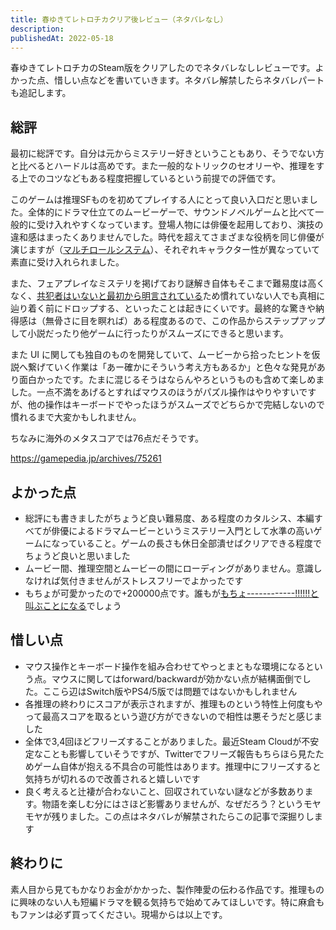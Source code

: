 ```yaml
---
title: 春ゆきてレトロチカクリア後レビュー（ネタバレなし）
description:
publishedAt: 2022-05-18
---
```


春ゆきてレトロチカのSteam版をクリアしたのでネタバレなしレビューです。よかった点、惜しい点などを書いていきます。ネタバレ解禁したらネタバレパートも追記します。

## 総評

最初に総評です。自分は元からミステリー好きということもあり、そうでない方と比べるとハードルは高めです。また一般的なトリックのセオリーや、推理をする上でのコツなどもある程度把握しているという前提での評価です。

このゲームは推理SFものを初めてプレイする人にとって良い入口だと思いました。全体的にドラマ仕立てのムービーゲーで、サウンドノベルゲームと比べて一般的に受け入れやすくなっています。登場人物には俳優を起用しており、演技の違和感はまったくありませんでした。時代を超えてさまざまな役柄を同じ俳優が演じますが（[マルチロールシステム](https://www.jp.square-enix.com/retrotica/system/#:~:text=%E5%88%87%E3%82%8A%E8%BF%94%E3%81%97%E3%81%A6%E3%81%84%E3%81%93%E3%81%86%E3%80%82-,%E3%83%9E%E3%83%AB%E3%83%81%E3%83%AD%E3%83%BC%E3%83%AB%E3%82%B7%E3%82%B9%E3%83%86%E3%83%A0,-100%E5%B9%B4%E3%81%AB%E3%82%8F%E3%81%9F%E3%81%A3%E3%81%A6)）、それぞれキャラクター性が異なっていて素直に受け入れられました。

また、フェアプレイなミステリを掲げており謎解き自体もそこまで難易度は高くなく、[共犯者はいないと最初から明言されている](https://twitter.com/retrotica_PR/status/1502585190698340355?s=20&t=ngVAS-Dk13bojU6RlzB64w)ため慣れていない人でも真相に辿り着く前にドロップする、といったことは起きにくいです。最終的な驚きや納得感は（無骨さに目を瞑れば）ある程度あるので、この作品からステップアップして小説だったり他ゲームに行ったりがスムーズにできると思います。

また UI に関しても独自のものを開発していて、ムービーから拾ったヒントを仮説へ繋げていく作業は「あー確かにそういう考え方もあるか」と色々な発見があり面白かったです。たまに混じるそうはならんやろというものも含めて楽しめました。一点不満をあげるとすればマウスのほうがパズル操作はやりやすいですが、他の操作はキーボードでやったほうがスムーズでどちらかで完結しないので慣れるまで大変かもしれません。

ちなみに海外のメタスコアでは76点だそうです。

https://gamepedia.jp/archives/75261

## よかった点

- 総評にも書きましたがちょうど良い難易度、ある程度のカタルシス、本編すべてが俳優によるドラマムービーというミステリー入門として水準の高いゲームになっていること。ゲームの長さも休日全部潰せばクリアできる程度でちょうど良いと思いました
- ムービー間、推理空間とムービーの間にローディングがありません。意識しなければ気付きませんがストレスフリーでよかったです
- もちょが可愛かったので+200000点です。誰もが[もちょ------------!!!!!!と叫ぶことになる](https://twitter.com/Gorgeous55555/status/1445727111151382539?s=20&t=mf88oIpEISKVUVYBDHZhrA)でしょう

## 惜しい点

- マウス操作とキーボード操作を組み合わせてやっとまともな環境になるという点。マウスに関してはforward/backwardが効かない点が結構面倒でした。ここら辺はSwitch版やPS4/5版では問題ではないかもしれません
- 各推理の終わりにスコアが表示されますが、推理ものという特性上何度もやって最高スコアを取るという遊び方ができないので相性は悪そうだと感じました
- 全体で3,4回ほどフリーズすることがありました。最近Steam Cloudが不安定なことも影響していそうですが、Twitterでフリーズ報告もちらほら見たためゲーム自体が抱える不具合の可能性はあります。推理中にフリーズすると気持ちが切れるので改善されると嬉しいです
- 良く考えると辻褄が合わないこと、回収されていない謎などが多数あります。物語を楽しむ分にはさほど影響ありませんが、なぜだろう？というモヤモヤが残りました。この点はネタバレが解禁されたらこの記事で深掘りします

## 終わりに

素人目から見てもかなりお金がかかった、製作陣愛の伝わる作品です。推理ものに興味のない人も短編ドラマを観る気持ちで始めてみてほしいです。特に麻倉ももファンは必ず買ってください。現場からは以上です。
